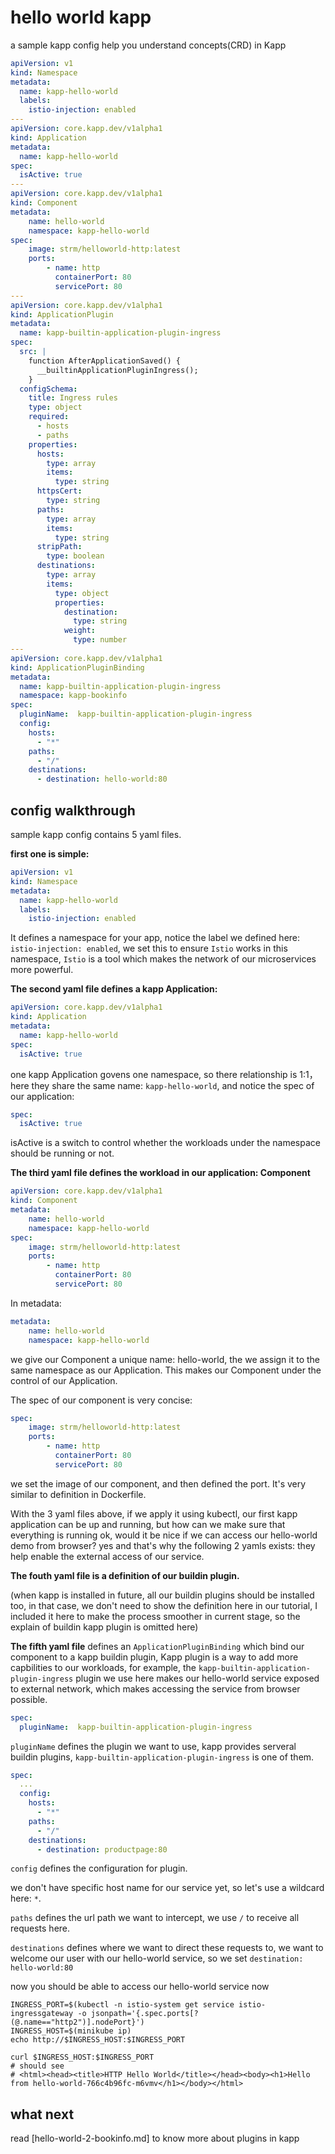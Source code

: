 # hello world kapp

a sample kapp config help you understand concepts(CRD) in Kapp

```yaml
apiVersion: v1
kind: Namespace
metadata:
  name: kapp-hello-world
  labels:
    istio-injection: enabled
---
apiVersion: core.kapp.dev/v1alpha1
kind: Application
metadata:
  name: kapp-hello-world
spec:
  isActive: true
---
apiVersion: core.kapp.dev/v1alpha1
kind: Component
metadata:
    name: hello-world
    namespace: kapp-hello-world
spec:
    image: strm/helloworld-http:latest
    ports:
        - name: http
          containerPort: 80
          servicePort: 80
---
apiVersion: core.kapp.dev/v1alpha1
kind: ApplicationPlugin
metadata:
  name: kapp-builtin-application-plugin-ingress
spec:
  src: |
    function AfterApplicationSaved() {
      __builtinApplicationPluginIngress();
    }
  configSchema:
    title: Ingress rules
    type: object
    required:
      - hosts
      - paths
    properties:
      hosts:
        type: array
        items:
          type: string
      httpsCert:
        type: string
      paths:
        type: array
        items:
          type: string
      stripPath:
        type: boolean
      destinations:
        type: array
        items:
          type: object
          properties:
            destination:
              type: string
            weight:
              type: number
---
apiVersion: core.kapp.dev/v1alpha1
kind: ApplicationPluginBinding
metadata:
  name: kapp-builtin-application-plugin-ingress
  namespace: kapp-bookinfo
spec:
  pluginName:  kapp-builtin-application-plugin-ingress
  config:
    hosts:
      - "*"
    paths:
      - "/"
    destinations:
      - destination: hello-world:80
```

## config walkthrough

sample kapp config contains 5 yaml files.



**first one is simple:**

```yaml
apiVersion: v1
kind: Namespace
metadata:
  name: kapp-hello-world
  labels:
    istio-injection: enabled
```

It defines a namespace for your app, notice the label we defined here: `istio-injection: enabled`, we set this to ensure `Istio` works in this namespace, `Istio` is a tool which makes the network of our microservices more powerful.



**The second yaml file defines a kapp Application:**

```yaml
apiVersion: core.kapp.dev/v1alpha1
kind: Application
metadata:
  name: kapp-hello-world
spec:
  isActive: true
```

one kapp Application govens one namespace, so there relationship is 1:1，here they share the same name: `kapp-hello-world`, and notice the spec of our application:

```yaml
spec:
  isActive: true
```

isActive is a switch to control whether the workloads under the namespace should be running or not.



**The third yaml file defines the workload in our application: Component**

```yaml
apiVersion: core.kapp.dev/v1alpha1
kind: Component
metadata:
    name: hello-world
    namespace: kapp-hello-world
spec:
    image: strm/helloworld-http:latest
    ports:
        - name: http
          containerPort: 80
          servicePort: 80
```

 In metadata:

```yaml
metadata:
    name: hello-world
    namespace: kapp-hello-world
```

we give our Component a unique name: hello-world, the we assign it to the same namespace as our Application. This makes our Component under the control of our Application.

The spec of our component is very concise:

```yaml
spec:
    image: strm/helloworld-http:latest
    ports:
        - name: http
          containerPort: 80
          servicePort: 80
```

we set the image of our component, and then defined the port. It's very similar to definition in Dockerfile.



With the 3 yaml files above, if we apply it using kubectl, our first kapp application can be up and running, but how can we make sure that everything is running ok, would it be nice if we can access our hello-world demo from browser? yes and that's why the following 2 yamls exists: they help enable the external access of our service.



**The fouth yaml file is a definition of our buildin plugin.**

(when kapp is installed in future, all our buildin plugins should be installed too, in that case, we don't need to show the definition here in our tutorial, I included it here to make the process smoother in current stage, so the explain of buildin kapp plugin is omitted here)



**The fifth yaml file** defines an `ApplicationPluginBinding` which bind our component to a kapp buildin plugin,  Kapp plugin is a way to add more capbilities to our workloads, for example, the `kapp-builtin-application-plugin-ingress` plugin we use here makes our hello-world service exposed to external network, which makes accessing the service from browser possible.

```yaml
spec:
  pluginName:  kapp-builtin-application-plugin-ingress
```

`pluginName` defines the plugin we want to use, kapp provides serveral buildin plugins, `kapp-builtin-application-plugin-ingress` is one of them.

```yaml
spec:
  ...
  config:
    hosts:
      - "*"
    paths:
      - "/"
    destinations:
      - destination: productpage:80	
```

`config` defines the configuration for plugin.

we don't have specific host name for our service yet, so let's use a wildcard here: `*`.

`paths` defines the url path we want to intercept, we use `/` to receive all requests here.

`destinations` defines where we want to direct these requests to, we want to welcome our user with our hello-world service, so we set `destination: hello-world:80`

now you should be able to access our hello-world service now

```shell
INGRESS_PORT=$(kubectl -n istio-system get service istio-ingressgateway -o jsonpath='{.spec.ports[?(@.name=="http2")].nodePort}')
INGRESS_HOST=$(minikube ip)
echo http://$INGRESS_HOST:$INGRESS_PORT

curl $INGRESS_HOST:$INGRESS_PORT
# should see
# <html><head><title>HTTP Hello World</title></head><body><h1>Hello from hello-world-766c4b96fc-m6vmv</h1></body></html>
```

## what next 

read [hello-world-2-bookinfo.md] to know more about plugins in kapp